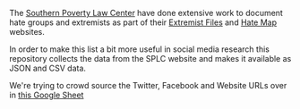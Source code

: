 The [Southern Poverty Law Center](https://www.splcenter.org) have done
extensive work to document hate groups and extremists as part of their
[Extremist Files](https://www.splcenter.org/fighting-hate/extremist-files) 
and [Hate Map](https://www.splcenter.org/hate-map) websites.

In order to make this list a bit more useful in social media research
this repository collects the data from the SPLC  website and makes it 
available as JSON and CSV data.

We're trying to crowd source the Twitter, Facebook and Website URLs over in [this Google Sheet](https://docs.google.com/spreadsheets/d/1o1cd-sBS9PZScJaHCzlAo1XSVz72wvze-v82HOiQa1U/edit?usp=sharing)
